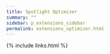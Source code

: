 ```yaml
---
title: Spotlight Optimizer
summary: ""
sidebar: p_extensions_sidebar
permalink: extensions_optimizer.html
---
```




{% include links.html %}
